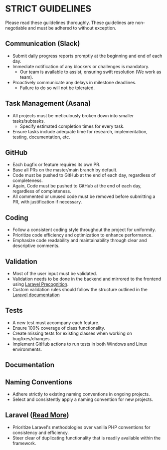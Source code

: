 # STRICT GUIDELINES

Please read these guildelines thoroughly. These guidelines are non-negotiable and must be adhered to without exception.

## Communication (Slack)

- Submit daily progress reports promptly at the beginning and end of each day.
- Immediate notification of any blockers or challenges is mandatory.
  - Our team is available to assist, ensuring swift resolution (We work as team).
- Proactively communicate any delays in milestone deadlines.
  - Failure to do so will not be tolerated.

## Task Management (Asana)

- All projects must be meticulously broken down into smaller tasks/subtasks.
  - Specify estimated completion times for every task.
- Ensure tasks include adequate time for research, implementation, testing, documentation, etc.

## GitHub

- Each bugfix or feature requires its own PR.
- Base all PRs on the master/main branch by default.
- Code must be pushed to GitHub at the end of each day, regardless of completeness.
- Again, Code must be pushed to GitHub at the end of each day, regardless of completeness.
- All commented or unused code must be removed before submitting a PR, with justification if necessary.

## Coding

- Follow a consistent coding style throughout the project for uniformity.
- Prioritize code efficiency and optimization to enhance performance.
- Emphasize code readability and maintainability through clear and descriptive comments.

## Validation

- Most of the user input must be validated.
- Validation needs to be done in the backend and mirrored to the frontend using [Laravel Precognition](https://laravel.com/docs/11.x/precognition).
- Custom validation rules should follow the structure outlined in the [Laravel documentation](https://laravel.com/docs/validation#custom-validation-rules)

## Tests

- A new test must accompany each feature.
- Ensure 100% coverage of class functionality.
- Create missing tests for existing classes when working on bugfixes/changes.
- Implement GitHub actions to run tests in both Windows and Linux environments.

## Documentation


## Naming Conventions

- Adhere strictly to existing naming conventions in ongoing projects.
- Select and consistently apply a naming convention for new projects.

## Laravel ([Read More](./PHP.md))

- Prioritize Laravel's methodologies over vanilla PHP conventions for consistency and efficiency.
- Steer clear of duplicating functionality that is readily available within the framework.
